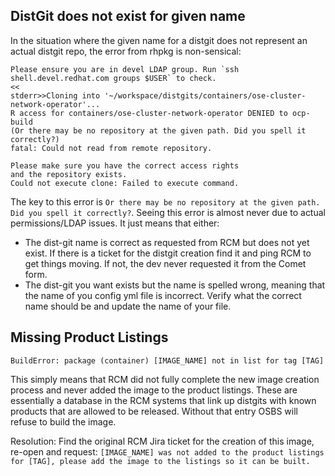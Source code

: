 ##  DistGit does not exist for given name

In the situation where the given name for a distgit does not represent an actual distgit repo, the error from rhpkg is non-sensical:

```
Please ensure you are in devel LDAP group. Run `ssh shell.devel.redhat.com groups $USER` to check.
<<
stderr>>Cloning into '~/workspace/distgits/containers/ose-cluster-network-operator'...
R access for containers/ose-cluster-network-operator DENIED to ocp-build
(Or there may be no repository at the given path. Did you spell it correctly?)
fatal: Could not read from remote repository.
 
Please make sure you have the correct access rights
and the repository exists.
Could not execute clone: Failed to execute command.
```

The key to this error is `Or there may be no repository at the given path. Did you spell it correctly?`.
Seeing this error is almost never due to actual permissions/LDAP issues. It just means that either:

- The dist-git name is correct as requested from RCM but does not yet exist. If there is a ticket for the distgit creation find it and ping RCM to get things moving. If not, the dev never requested it from the Comet form.
- The dist-git you want exists but the name is spelled wrong, meaning that the name of you config yml file is incorrect. Verify what the correct name should be and update the name of your file.

## Missing Product Listings

`BuildError: package (container) [IMAGE_NAME] not in list for tag [TAG]`

This simply means that RCM did not fully complete the new image creation process and never added the image to the product listings. These are essentially a database in the RCM systems that link up distgits with known products that are allowed to be released. Without that entry OSBS will refuse to build the image.

Resolution: Find the original RCM Jira ticket for the creation of this image, re-open and request: 
`[IMAGE_NAME] was not added to the product listings for [TAG], please add the image to the listings so it can be built.`
